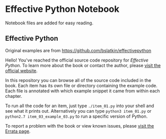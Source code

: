 # Effective Python Notebook
Notebook files are added for easy reading.

## Effective Python

Original examples are from https://github.com/bslatkin/effectivepython

Hello! You've reached the official source code repository for _Effective Python_. To learn more about the book or contact the author, please [visit the official website](http://www.effectivepython.com).

In this repository you can browse all of the source code included in the book. Each item has its own file or directory containing the example code. Each file is annotated with which example snippet it came from within each chapter.

To run all the code for an item, just type `./item_01.py` into your shell and see what it prints out. Alternatively you can type `python3 item_01.py` or `python2.7 item_03_example_03.py` to run a specific version of Python.

To report a problem with the book or view known issues, please [visit the Errata page](./Errata.md).
